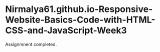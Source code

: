 # Nirmalya61.github.io-Responsive-Website-Basics-Code-with-HTML-CSS-and-JavaScript-Week3

Assignmnent completed.
